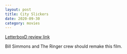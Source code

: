 ```yaml
---
layout: post
title: City Slickers
date: 2020-09-30
category: movies
---
```

 
[LetterboxD review link](https://letterboxd.com/samarthbhaskar/film/city-slickers/)

Bill Simmons and The Ringer crew should remake this film.